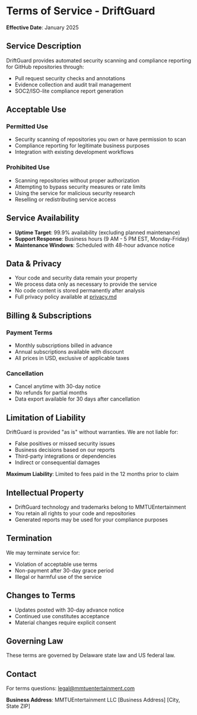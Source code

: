 # Terms of Service - DriftGuard

**Effective Date**: January 2025

## Service Description

DriftGuard provides automated security scanning and compliance reporting for GitHub repositories through:
- Pull request security checks and annotations
- Evidence collection and audit trail management
- SOC2/ISO-lite compliance report generation

## Acceptable Use

### Permitted Use
- Security scanning of repositories you own or have permission to scan
- Compliance reporting for legitimate business purposes
- Integration with existing development workflows

### Prohibited Use
- Scanning repositories without proper authorization
- Attempting to bypass security measures or rate limits
- Using the service for malicious security research
- Reselling or redistributing service access

## Service Availability

- **Uptime Target**: 99.9% availability (excluding planned maintenance)
- **Support Response**: Business hours (9 AM - 5 PM EST, Monday-Friday)
- **Maintenance Windows**: Scheduled with 48-hour advance notice

## Data & Privacy

- Your code and security data remain your property
- We process data only as necessary to provide the service
- No code content is stored permanently after analysis
- Full privacy policy available at [privacy.md](privacy.md)

## Billing & Subscriptions

### Payment Terms
- Monthly subscriptions billed in advance
- Annual subscriptions available with discount
- All prices in USD, exclusive of applicable taxes

### Cancellation
- Cancel anytime with 30-day notice
- No refunds for partial months
- Data export available for 30 days after cancellation

## Limitation of Liability

DriftGuard is provided "as is" without warranties. We are not liable for:
- False positives or missed security issues
- Business decisions based on our reports
- Third-party integrations or dependencies
- Indirect or consequential damages

**Maximum Liability**: Limited to fees paid in the 12 months prior to claim

## Intellectual Property

- DriftGuard technology and trademarks belong to MMTUEntertainment
- You retain all rights to your code and repositories
- Generated reports may be used for your compliance purposes

## Termination

We may terminate service for:
- Violation of acceptable use terms
- Non-payment after 30-day grace period
- Illegal or harmful use of the service

## Changes to Terms

- Updates posted with 30-day advance notice
- Continued use constitutes acceptance
- Material changes require explicit consent

## Governing Law

These terms are governed by Delaware state law and US federal law.

## Contact

For terms questions: [legal@mmtuentertainment.com](mailto:legal@mmtuentertainment.com)

**Business Address**:
MMTUEntertainment LLC
[Business Address]
[City, State ZIP]